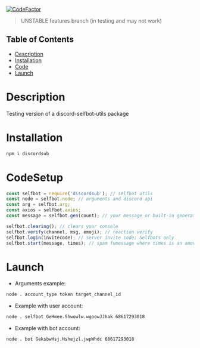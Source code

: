[![CodeFactor](https://www.codefactor.io/repository/github/nyandimon/discord-selfbotutils/badge)](https://www.codefactor.io/repository/github/nyandimon/discord-selfbotutils)

> UNSTABLE features branch (in testing and may not work)

## Table of Contents

  - [Description](#Description)
  - [Installation](#Installation)
  - [Code](#CodeSetup)
  - [Launch](#Launch)

# Description
Testing version of a discord-selfbot-utils package
# Installation
```bash 
npm i discordsub
```
# CodeSetup
```javascript
const selfbot = require('discordsub'); // selfbot utils
const node = selfbot.node; // arguments and discord api
const arg = selfbot.arg;
const axios = selfbot.axios;
const message = selfbot.gen(count); // your message or built-in generator. You can put here everything after operator '='

selfbot.clearing(); // clears your console
selfbot.verify(channel, msg, emoji); // reaction verify
selfbot.login(invitecode); // server invite code; Selfbots only
selfbot.start(message, times); // spam fumessage where times is an amount of messages; message - message variable
```
# Launch
* Arguments example:
 ```bash
node . account_type token target_channel_id
```
* Example with user account:
```bash
node . selfbot GeHmee.Shwowlw.wgoowJJhak 68617293018
```
* Example with bot account:
```bash
node . bot GeksbwHsj.Hshejzl.jwpWhdc 68617293018
```